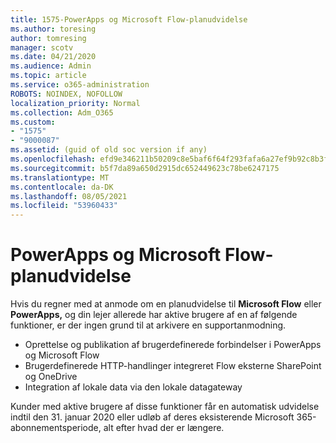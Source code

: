 ```yaml
---
title: 1575-PowerApps og Microsoft Flow-planudvidelse
ms.author: toresing
author: tomresing
manager: scotv
ms.date: 04/21/2020
ms.audience: Admin
ms.topic: article
ms.service: o365-administration
ROBOTS: NOINDEX, NOFOLLOW
localization_priority: Normal
ms.collection: Adm_O365
ms.custom:
- "1575"
- "9000087"
ms.assetid: (guid of old soc version if any)
ms.openlocfilehash: efd9e346211b50209c8e5baf6f64f293fafa6a27ef9b92c8b3f6fade889307a4
ms.sourcegitcommit: b5f7da89a650d2915dc652449623c78be6247175
ms.translationtype: MT
ms.contentlocale: da-DK
ms.lasthandoff: 08/05/2021
ms.locfileid: "53960433"
---
```

# <a name="powerapps-and-microsoft-flow-plan-extension"></a>PowerApps og Microsoft Flow-planudvidelse

Hvis du regner med at anmode om en planudvidelse til **Microsoft Flow** eller **PowerApps,** og din lejer allerede har aktive brugere af en af følgende funktioner, er der ingen grund til at arkivere en supportanmodning.

- Oprettelse og publikation af brugerdefinerede forbindelser i PowerApps og Microsoft Flow
- Brugerdefinerede HTTP-handlinger integreret Flow eksterne SharePoint og OneDrive
- Integration af lokale data via den lokale datagateway

Kunder med aktive brugere af disse funktioner får en automatisk udvidelse indtil den 31. januar 2020 eller udløb af deres eksisterende Microsoft 365-abonnementsperiode, alt efter hvad der er længere.
